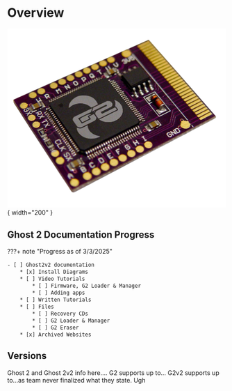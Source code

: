 # Overview
![Ghost2Modchip](assets/press_tools/puce.png){ width="200" }

## Ghost 2 Documentation Progress
???+ note "Progress as of 3/3/2025"

    - [ ] Ghost2v2 documentation
        * [x] Install Diagrams
        * [ ] Video Tutorials
            * [ ] Firmware, G2 Loader & Manager
            * [ ] Adding apps
        * [ ] Written Tutorials
        * [ ] Files
            * [ ] Recovery CDs
            * [ ] G2 Loader & Manager
            * [ ] G2 Eraser
        * [x] Archived Websites

## Versions
Ghost 2 and Ghost 2v2
info here.... G2 supports up to... G2v2 supports up to...as team never finalized what they state. Ugh
